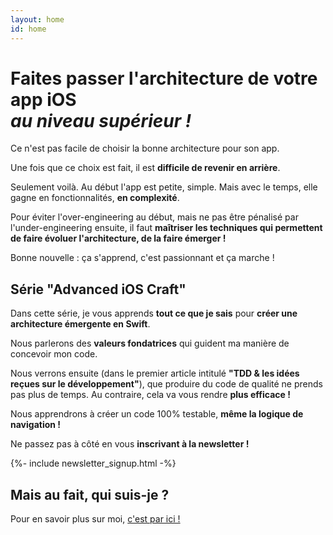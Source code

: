 ```yaml
---
layout: home
id: home
---
```


<div></div>

<h1 class="headline">Faites passer l'architecture de votre app iOS<br /><em>au niveau supérieur !</em></h1>

Ce n'est pas facile de choisir la bonne architecture pour son app.

Une fois que ce choix est fait, il est __difficile de revenir en arrière__.

Seulement voilà. Au début l'app est petite, simple. Mais avec le temps, elle gagne en fonctionnalités, __en complexité__.

Pour éviter l'over-engineering au début, mais ne pas être pénalisé par l'under-engineering ensuite, il faut __maîtriser les techniques qui permettent de faire évoluer l'architecture, de la faire émerger !__

Bonne nouvelle : ça s'apprend, c'est passionnant et ça marche !

## Série "Advanced iOS Craft"

Dans cette série, je vous apprends __tout ce que je sais__ pour __créer une architecture émergente en Swift__.

Nous parlerons des __valeurs fondatrices__ qui guident ma manière de concevoir mon code.

Nous verrons ensuite (dans le premier article intitulé __"TDD & les idées reçues sur le développement"__), que produire du code de qualité ne prends pas plus de temps. Au contraire, cela va vous rendre __plus efficace !__

Nous apprendrons à créer un code 100% testable, __même la logique de navigation !__

Ne passez pas à côté en vous __inscrivant à la newsletter !__

{%- include newsletter_signup.html -%}

## Mais au fait, qui suis-je ?

Pour en savoir plus sur moi, [c'est par ici !](/a-propos)
